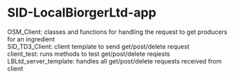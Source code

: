 # SID-LocalBiorgerLtd-app

OSM_Client: classes and functions for handling the request to get producers for an ingredient </br>
SID_TD3_Client: client template to send get/post/delete request </br>
client_test: runs methods to test get/post/delete reqiests </br>
LBLtd_server_template: handles all get/post/delete requests received from client </br>
